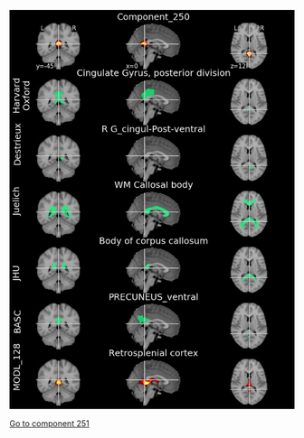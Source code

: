 


![250](preliminary/250.jpg "Component 250")

[Go to component 251](https://parietal-inria.github.io/MODL_atlas/512/251 "Component 251")